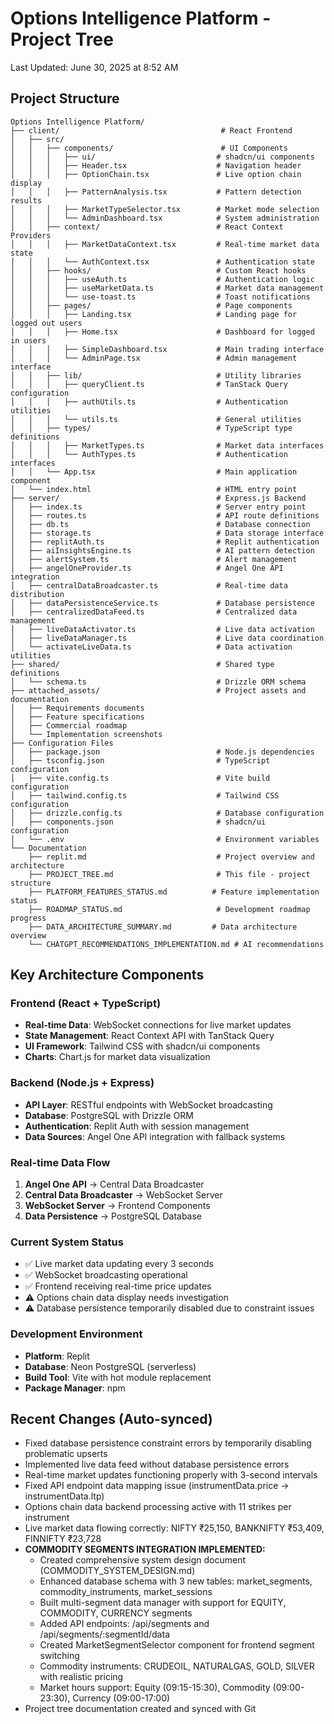 # Options Intelligence Platform - Project Tree

Last Updated: June 30, 2025 at 8:52 AM

## Project Structure

```
Options Intelligence Platform/
├── client/                                    # React Frontend
│   ├── src/
│   │   ├── components/                        # UI Components
│   │   │   ├── ui/                           # shadcn/ui components
│   │   │   ├── Header.tsx                    # Navigation header
│   │   │   ├── OptionChain.tsx               # Live option chain display
│   │   │   ├── PatternAnalysis.tsx           # Pattern detection results
│   │   │   ├── MarketTypeSelector.tsx        # Market mode selection
│   │   │   └── AdminDashboard.tsx            # System administration
│   │   ├── context/                          # React Context Providers
│   │   │   ├── MarketDataContext.tsx         # Real-time market data state
│   │   │   └── AuthContext.tsx               # Authentication state
│   │   ├── hooks/                            # Custom React hooks
│   │   │   ├── useAuth.ts                    # Authentication logic
│   │   │   ├── useMarketData.ts              # Market data management
│   │   │   └── use-toast.ts                  # Toast notifications
│   │   ├── pages/                            # Page components
│   │   │   ├── Landing.tsx                   # Landing page for logged out users
│   │   │   ├── Home.tsx                      # Dashboard for logged in users
│   │   │   ├── SimpleDashboard.tsx           # Main trading interface
│   │   │   └── AdminPage.tsx                 # Admin management interface
│   │   ├── lib/                              # Utility libraries
│   │   │   ├── queryClient.ts                # TanStack Query configuration
│   │   │   ├── authUtils.ts                  # Authentication utilities
│   │   │   └── utils.ts                      # General utilities
│   │   ├── types/                            # TypeScript type definitions
│   │   │   ├── MarketTypes.ts                # Market data interfaces
│   │   │   └── AuthTypes.ts                  # Authentication interfaces
│   │   └── App.tsx                           # Main application component
│   └── index.html                            # HTML entry point
├── server/                                   # Express.js Backend
│   ├── index.ts                              # Server entry point
│   ├── routes.ts                             # API route definitions
│   ├── db.ts                                 # Database connection
│   ├── storage.ts                            # Data storage interface
│   ├── replitAuth.ts                         # Replit authentication
│   ├── aiInsightsEngine.ts                   # AI pattern detection
│   ├── alertSystem.ts                        # Alert management
│   ├── angelOneProvider.ts                   # Angel One API integration
│   ├── centralDataBroadcaster.ts             # Real-time data distribution
│   ├── dataPersistenceService.ts             # Database persistence
│   ├── centralizedDataFeed.ts                # Centralized data management
│   ├── liveDataActivator.ts                  # Live data activation
│   ├── liveDataManager.ts                    # Live data coordination
│   └── activateLiveData.ts                   # Data activation utilities
├── shared/                                   # Shared type definitions
│   └── schema.ts                             # Drizzle ORM schema
├── attached_assets/                          # Project assets and documentation
│   ├── Requirements documents
│   ├── Feature specifications
│   ├── Commercial roadmap
│   └── Implementation screenshots
├── Configuration Files
│   ├── package.json                          # Node.js dependencies
│   ├── tsconfig.json                         # TypeScript configuration
│   ├── vite.config.ts                        # Vite build configuration
│   ├── tailwind.config.ts                    # Tailwind CSS configuration
│   ├── drizzle.config.ts                     # Database configuration
│   ├── components.json                       # shadcn/ui configuration
│   └── .env                                  # Environment variables
└── Documentation
    ├── replit.md                             # Project overview and architecture
    ├── PROJECT_TREE.md                       # This file - project structure
    ├── PLATFORM_FEATURES_STATUS.md          # Feature implementation status
    ├── ROADMAP_STATUS.md                     # Development roadmap progress
    ├── DATA_ARCHITECTURE_SUMMARY.md         # Data architecture overview
    └── CHATGPT_RECOMMENDATIONS_IMPLEMENTATION.md # AI recommendations
```

## Key Architecture Components

### Frontend (React + TypeScript)
- **Real-time Data**: WebSocket connections for live market updates
- **State Management**: React Context API with TanStack Query
- **UI Framework**: Tailwind CSS with shadcn/ui components
- **Charts**: Chart.js for market data visualization

### Backend (Node.js + Express)
- **API Layer**: RESTful endpoints with WebSocket broadcasting
- **Database**: PostgreSQL with Drizzle ORM
- **Authentication**: Replit Auth with session management
- **Data Sources**: Angel One API integration with fallback systems

### Real-time Data Flow
1. **Angel One API** → Central Data Broadcaster
2. **Central Data Broadcaster** → WebSocket Server
3. **WebSocket Server** → Frontend Components
4. **Data Persistence** → PostgreSQL Database

### Current System Status
- ✅ Live market data updating every 3 seconds
- ✅ WebSocket broadcasting operational
- ✅ Frontend receiving real-time price updates
- ⚠️ Options chain data display needs investigation
- ⚠️ Database persistence temporarily disabled due to constraint issues

### Development Environment
- **Platform**: Replit
- **Database**: Neon PostgreSQL (serverless)
- **Build Tool**: Vite with hot module replacement
- **Package Manager**: npm

## Recent Changes (Auto-synced)
- Fixed database persistence constraint errors by temporarily disabling problematic upserts
- Implemented live data feed without database persistence errors  
- Real-time market updates functioning properly with 3-second intervals
- Fixed API endpoint data mapping issue (instrumentData.price → instrumentData.ltp)
- Options chain data backend processing active with 11 strikes per instrument
- Live market data flowing correctly: NIFTY ₹25,150, BANKNIFTY ₹53,409, FINNIFTY ₹23,728
- **COMMODITY SEGMENTS INTEGRATION IMPLEMENTED:**
  - Created comprehensive system design document (COMMODITY_SYSTEM_DESIGN.md)
  - Enhanced database schema with 3 new tables: market_segments, commodity_instruments, market_sessions
  - Built multi-segment data manager with support for EQUITY, COMMODITY, CURRENCY segments
  - Added API endpoints: /api/segments and /api/segments/:segmentId/data
  - Created MarketSegmentSelector component for frontend segment switching
  - Commodity instruments: CRUDEOIL, NATURALGAS, GOLD, SILVER with realistic pricing
  - Market hours support: Equity (09:15-15:30), Commodity (09:00-23:30), Currency (09:00-17:00)
- Project tree documentation created and synced with Git